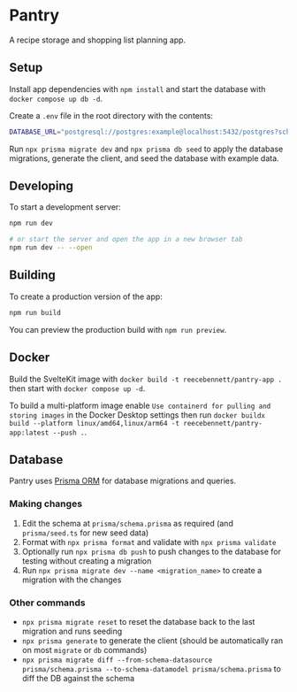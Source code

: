 # Pantry

A recipe storage and shopping list planning app.

## Setup

Install app dependencies with `npm install` and start the database with `docker compose up db -d`.

Create a `.env` file in the root directory with the contents:

```sh
DATABASE_URL="postgresql://postgres:example@localhost:5432/postgres?schema=public"
```

Run `npx prisma migrate dev` and `npx prisma db seed` to apply the database migrations, generate the client, and seed the database with example data.

## Developing

To start a development server:

```bash
npm run dev

# or start the server and open the app in a new browser tab
npm run dev -- --open
```

## Building

To create a production version of the app:

```bash
npm run build
```

You can preview the production build with `npm run preview`.

## Docker

Build the SvelteKit image with `docker build -t reecebennett/pantry-app .` then start with `docker compose up -d`.

To build a multi-platform image enable `Use containerd for pulling and storing images` in the Docker Desktop settings then run `docker buildx build --platform linux/amd64,linux/arm64 -t reecebennett/pantry-app:latest --push .`.

## Database

Pantry uses [Prisma ORM](https://www.prisma.io/) for database migrations and queries.

### Making changes

1. Edit the schema at `prisma/schema.prisma` as required (and `prisma/seed.ts` for new seed data)
2. Format with `npx prisma format` and validate with `npx prisma validate`
3. Optionally run `npx prisma db push` to push changes to the database for testing without creating a migration
4. Run `npx prisma migrate dev --name <migration_name>` to create a migration with the changes

### Other commands

- `npx prisma migrate reset` to reset the database back to the last migration and runs seeding
- `npx prisma generate` to generate the client (should be automatically ran on most `migrate` or `db` commands)
- `npx prisma migrate diff --from-schema-datasource prisma/schema.prisma --to-schema-datamodel prisma/schema.prisma` to diff the DB against the schema

